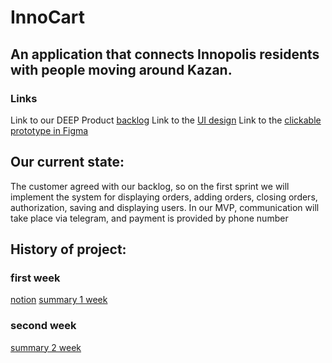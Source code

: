# InnoCart
## An application that connects Innopolis residents with people moving around Kazan.

### Links
Link to our DEEP Product [backlog](https://github.com/InnoSWP/InnoCart/projects/1)
Link to the [UI design](https://www.figma.com/file/IwHlIEm6KW9Id4vlKFG09B/InnoCart?node-id=0%3A1)
Link to the [clickable prototype in Figma](https://www.figma.com/proto/IwHlIEm6KW9Id4vlKFG09B/InnoCart?node-id=83%3A59&scaling=scale-down&page-id=0%3A1&starting-point-node-id=83%3A59&show-proto-sidebar=1)

## Our current state:
The customer agreed with our backlog, so on the first sprint we will implement the system for displaying orders, adding orders, closing orders, authorization, saving and displaying users. In our MVP, communication will take place via telegram, and payment is provided by phone number


## History of project:
### first week
[notion](https://almond-roquefort-b37.notion.site/InnoCart-86db2b644ca344fd94527807bd4509ef)
[summary 1 week](https://drive.google.com/file/d/1ezn0zbvN8qUjkdWopXG83LRekrY9s3Xf/view?usp=sharing)
### second week
[summary 2 week](https://drive.google.com/file/d/1bZPOZRYgftLD3IyW2mcandkb_M828NiR/view?usp=sharing)
